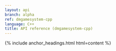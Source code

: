 ```yaml
---
layout: api
branch: alpha
ref: dmgamesystem-cpp
language: C++
title: API reference (dmgamesystem-cpp)
---
```

{% include anchor_headings.html html=content %}